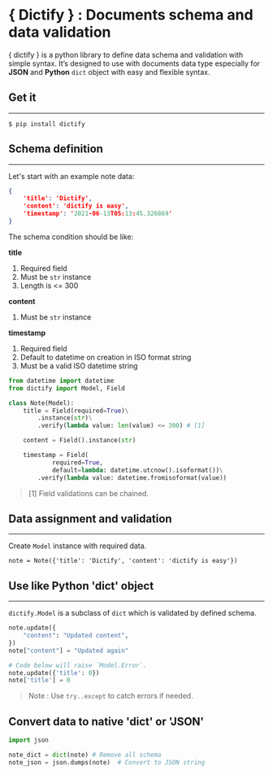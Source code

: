 # { Dictify } : Documents schema and data validation

<pkt-tag>{ dictify }</pkt-tag> is a python library to define data schema and validation with simple syntax. It’s designed to use with documents data type especially for **JSON** and **Python** `dict` object with easy and flexible syntax.

## Get it
---

```shell
$ pip install dictify
```

## Schema definition
---
Let's start with an example note data:

```json
{
    'title': 'Dictify',
    'content': 'dictify is easy',
    'timestamp': '2021-06-13T05:13:45.326869'
}
```

The schema condition should be like:

**title**
1. Required field
2. Must be `str` instance
3. Length is <= 300

**content**
1. Must be `str` instance

**timestamp**
1. Required field
2. Default to datetime on creation in ISO format string
3. Must be a valid ISO datetime string


```python
from datetime import datetime
from dictify import Model, Field

class Note(Model):
    title = Field(required=True)\
        .instance(str)\
        .verify(lambda value: len(value) <= 300) # [1]

    content = Field().instance(str)

    timestamp = Field(
            required=True,
            default=lambda: datetime.utcnow().isoformat())\
        .verify(lambda value: datetime.fromisoformat(value))
```

> [1] Field validations can be chained.

## Data assignment and validation
---

Create `Model` instance with required data.

```
note = Note({'title': 'Dictify', 'content': 'dictify is easy'})
```

## Use like Python 'dict' object
---

`dictify.Model` is a subclass of `dict` which is validated by defined schema.

```python
note.update({
    "content": "Updated content",
})
note["content"] = "Updated again"

# Code below will raise `Model.Error`.
note.update({'title': 0})
note['title'] = 0
```

> Note : Use `try..except` to catch errors if needed.

## Convert data to native 'dict' or 'JSON'

```python
import json

note_dict = dict(note) # Remove all schema
note_json = json.dumps(note)  # Convert to JSON string
```